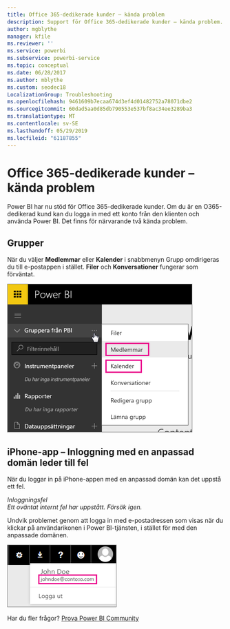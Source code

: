 ```yaml
---
title: Office 365-dedikerade kunder – kända problem
description: Support för Office 365-dedikerade kunder – kända problem. I det här avsnittet beskrivs problem som är specifika för en Office 365-dedikerad kund. Detta innefattar begränsningar i gruppfunktionen samt iPhone-appen med anpassade domäner.
author: mgblythe
manager: kfile
ms.reviewer: ''
ms.service: powerbi
ms.subservice: powerbi-service
ms.topic: conceptual
ms.date: 06/28/2017
ms.author: mblythe
ms.custom: seodec18
LocalizationGroup: Troubleshooting
ms.openlocfilehash: 9461609b7ecaa674d3ef4d01482752a78071dbe2
ms.sourcegitcommit: 60dad5aa0d85db790553e537bf8ac34ee3289ba3
ms.translationtype: MT
ms.contentlocale: sv-SE
ms.lasthandoff: 05/29/2019
ms.locfileid: "61187855"
---
```

# <a name="office-365-dedicated-customers---known-issues"></a>Office 365-dedikerade kunder – kända problem
Power BI har nu stöd för Office 365-dedikerade kunder.  Om du är en O365-dedikerad kund kan du logga in med ett konto från den klienten och använda Power BI. Det finns för närvarande två kända problem.

## <a name="groups"></a>Grupper
När du väljer **Medlemmar** eller **Kalender** i snabbmenyn Grupp omdirigeras du till e-postappen i stället.  **Filer** och **Konversationer** fungerar som förväntat.

![Grupp från Power BI](media/service-admin-office-365-dedicated-known-issues/group-menu.png)

## <a name="iphone-app---sign-in-with-vanity-domain-leads-to-error"></a>iPhone-app – Inloggning med en anpassad domän leder till fel
När du loggar in på iPhone-appen med en anpassad domän kan det uppstå ett fel.

*Inloggningsfel*  
*Ett oväntat internt fel har uppstått. Försök igen.*

Undvik problemet genom att logga in med e-postadressen som visas när du klickar på användarikonen i Power BI-tjänsten, i stället för med den anpassade domänen.

![E-post för inloggning](media/service-admin-office-365-dedicated-known-issues/sign-in-address.png)

Har du fler frågor? [Prova Power BI Community](http://community.powerbi.com/)

